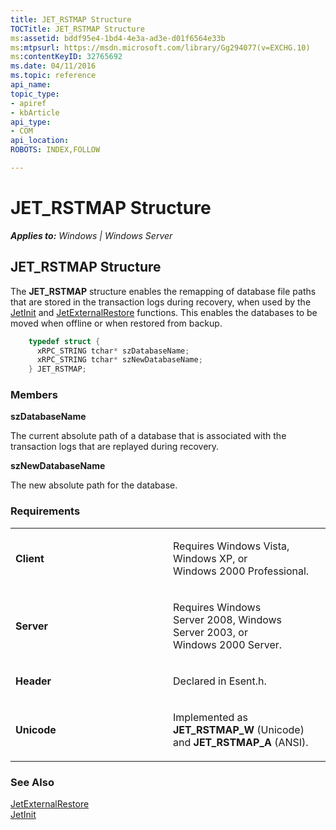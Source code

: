 ```yaml
---
title: JET_RSTMAP Structure
TOCTitle: JET_RSTMAP Structure
ms:assetid: bddf95e4-1bd4-4e3a-ad3e-d01f6564e33b
ms:mtpsurl: https://msdn.microsoft.com/library/Gg294077(v=EXCHG.10)
ms:contentKeyID: 32765692
ms.date: 04/11/2016
ms.topic: reference
api_name: 
topic_type: 
- apiref
- kbArticle
api_type: 
- COM
api_location: 
ROBOTS: INDEX,FOLLOW

---
```


# JET_RSTMAP Structure


_**Applies to:** Windows | Windows Server_

## JET_RSTMAP Structure

The **JET_RSTMAP** structure enables the remapping of database file paths that are stored in the transaction logs during recovery, when used by the [JetInit](./jetinit-function.md) and [JetExternalRestore](./jetexternalrestore-function.md) functions. This enables the databases to be moved when offline or when restored from backup.

```cpp
    typedef struct {
      xRPC_STRING tchar* szDatabaseName;
      xRPC_STRING tchar* szNewDatabaseName;
    } JET_RSTMAP;
```

### Members

**szDatabaseName**

The current absolute path of a database that is associated with the transaction logs that are replayed during recovery.

**szNewDatabaseName**

The new absolute path for the database.

### Requirements

<table>
<colgroup>
<col style="width: 50%" />
<col style="width: 50%" />
</colgroup>
<tbody>
<tr class="odd">
<td><p><strong>Client</strong></p></td>
<td><p>Requires Windows Vista, Windows XP, or Windows 2000 Professional.</p></td>
</tr>
<tr class="even">
<td><p><strong>Server</strong></p></td>
<td><p>Requires Windows Server 2008, Windows Server 2003, or Windows 2000 Server.</p></td>
</tr>
<tr class="odd">
<td><p><strong>Header</strong></p></td>
<td><p>Declared in Esent.h.</p></td>
</tr>
<tr class="even">
<td><p><strong>Unicode</strong></p></td>
<td><p>Implemented as <strong>JET_RSTMAP_W</strong> (Unicode) and <strong>JET_RSTMAP_A</strong> (ANSI).</p></td>
</tr>
</tbody>
</table>


### See Also

[JetExternalRestore](./jetexternalrestore-function.md)  
[JetInit](./jetinit-function.md)